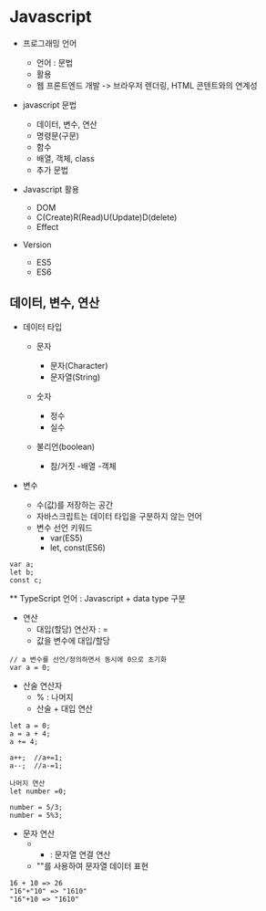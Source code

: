 # Javascript

- 프로그래밍 언어
  - 언어 : 문법
  - 활용
  - 웹 프론트엔드 개발 -> 브라우저 렌더링, HTML 콘텐트와의 연계성

- javascript 문법
  - 데이터, 변수, 연산
  - 명령문(구문)
  - 함수
  - 배열, 객체, class
  - 추가 문법

- Javascript 활용
  - DOM
  - C(Create)R(Read)U(Update)D(delete)
  - Effect

- Version
  - ES5
  - ES6

## 데이터, 변수, 연산

- 데이터 타입
  - 문자
    - 문자(Character)
    - 문자열(String)
  - 숫자
    - 정수
    - 실수
  
  - 불리언(boolean)
    - 참/거짓
  -배열
  -객체

- 변수
  - 수(값)를 저장하는 공간
  - 자바스크립트는 데이터 타입을 구분하지 않는 언어
  - 변수 선언 키워드
    - var(ES5)
    - let, const(ES6)
```
var a;
let b;
const c;
```

** TypeScript 언어 : Javascript + data type 구분

- 연산
  - 대입(할당) 연산자 : =
  - 값을 변수에 대입/할당
```
// a 변수를 선언/정의하면서 동시에 0으로 초기화 
var a = 0;
```

- 산술 연산자
  - % : 나머지
  - 산술 + 대입 연산

```
let a = 0;
a = a + 4;
a += 4;

a++;  //a+=1;
a--;  //a-=1;
```

```
나머지 연산
let number =0;

number = 5/3;
number = 5%3;
```

- 문자 연산
  - + : 문자열 연결 연산
  - ""를 사용하여 문자열 데이터 표현

```
16 + 10 => 26
"16"+"10" => "1610"
"16"+10 => "1610"
```